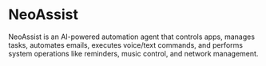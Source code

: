 # NeoAssist
 NeoAssist is an AI-powered automation agent that controls apps, manages tasks, automates emails, executes voice/text commands, and performs system operations like reminders, music control, and network management.
